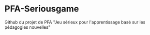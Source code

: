 # PFA-Seriousgame
Github du projet de PFA "Jeu sérieux pour l'apprentissage basé sur les pédagogies nouvelles"
